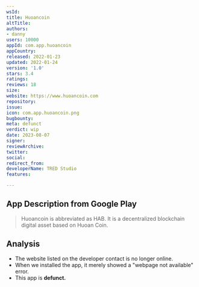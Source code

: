 ```yaml
---
wsId: 
title: Huoancoin
altTitle: 
authors:
- danny
users: 10000
appId: com.app.huoancoin
appCountry: 
released: 2022-01-23
updated: 2022-01-24
version: '1.0'
stars: 3.4
ratings: 
reviews: 18
size: 
website: https://www.huoancoin.com
repository: 
issue: 
icon: com.app.huoancoin.png
bugbounty: 
meta: defunct
verdict: wip
date: 2023-08-07
signer: 
reviewArchive: 
twitter: 
social: 
redirect_from: 
developerName: TRED Studio
features: 

---
```


## App Description from Google Play

> Huoancoin is abbreviated as HAB. It is a decentralized blockchain digital asset based on Huoan Coin.

## Analysis 

- The website listed on the developer contact is no longer online.
- When we installed the app, it merely showed a "webpage not available" error.
- This app is **defunct.**